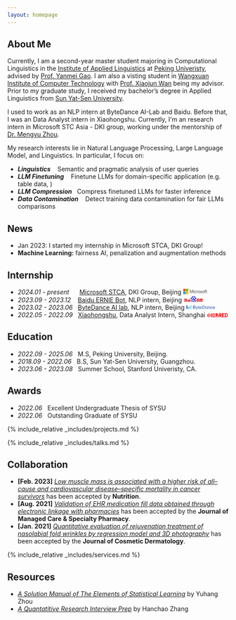 ```yaml
---
layout: homepage
---
```


## About Me

Currently, I am a second-year master student majoring in Computational Linguistics in the [Institute of Applied Linguistics](https://sfl.pku.edu.cn/) at [Peking Univeristy](https://www.pku.edu.cn/), advised by [Prof. Yanmei Gao](https://sfl.pku.edu.cn/szdw1/zzjs/wgyyxjyyyyxyjs_20220407164432484604/gym/index.htm). I am also a visting student in [Wangxuan Institute of Computer Technology](https://www.icst.pku.edu.cn/) with [Prof. Xiaojun Wan](https://wanxiaojun.github.io/) being my advisor. Prior to my graduate study, I received my bachelor’s degree in Applied Linguistics from [Sun Yat-Sen University](https://www.sysu.edu.cn/). 


I used to work as an NLP intern at ByteDance AI-Lab and Baidu. Before that, I was an Data Analyst intern in Xiaohongshu. Currently, I'm an research intern in Microsoft STC Asia - DKI group, working under the mentorship of [Dr. Mengyu Zhou](https://www.microsoft.com/en-us/research/people/mezho/).


My research interests lie in Natural Language Processing, Large Language Model, and Linguistics. In particular, I focus on:
- ***Linguistics*** &nbsp;&nbsp; Semantic and pragmatic analysis of user queries
- ***LLM Finetuning***  &nbsp;&nbsp;&nbsp;Finetune LLMs for domain-specific application (e.g. table data, )
- ***LLM Compression***  &nbsp;&nbsp;Compress finetuned LLMs for faster inference
- ***Data Contamination*** &nbsp;&nbsp; Detect training data contamination for fair LLMs comparisons


## News
- Jan 2023: I started my internship in Microsoft STCA, DKI Group! 
- **Machine Learning:** fairness AI, penalization and augmentation methods


## Internship
- *2024.01 - present* &nbsp;&nbsp;&nbsp;&nbsp; [Microsoft STCA](https://www.microsoft.com/en-us/research/group/data-knowledge-intelligence/), DKI Group, Beijing <img src="assets/img/microsoft-logo1.jpeg" style="width:4em;" />
- *2023.09 - 2023.12* &nbsp;&nbsp;&nbsp;[Baidu ERNIE Bot]((https://nlp.baidu.com/homepage/index)), NLP intern, Beijing <img src="assets/img/baidu.png" style="width:3.2em;" />
- *2023.02 - 2023.06*  &nbsp;&nbsp;[ByteDance AI lab](https://www.bytedance.com/en/), NLP intern, Beijing <img src="assets/img/bytedance.svg" style="width:4.7em;" />
- *2022.05 - 2022.09*  &nbsp;&nbsp;[Xiaohongshu](√), Data Analyst Intern, Shanghai <img src="assets/img/xiaohongshu.png" style="width:3.4em;" />


## Education

- *2022.09 - 2025.06* &nbsp;&nbsp;M.S, Peking University, Beijing.
- *2018.09 - 2022.06* &nbsp;&nbsp;B.S, Sun Yat-Sen University, Guangzhou.
- *2023.06 - 2023.08* &nbsp;&nbsp;Summer School, Stanford Univeristy, CA.




## Awards
- *2022.06* &nbsp;&nbsp;Excellent Undergraduate Thesis of SYSU
- *2022.06* &nbsp;&nbsp;Outstanding Graduate of SYSU


<!-- {% include_relative _includes/publications.md %} -->

{% include_relative _includes/projects.md %}

{% include_relative _includes/talks.md %}







## Collaboration

<!-- - **[Feb. 2020]** Our paper about incremental learning is accepted to CVPR 2020.
- **[Feb. 2020]** We will host the ACM Multimedia Asia 2020 conference in Singapore!
- **[Sept. 2019]** Our paper about few-shot learning is accepted to NeurIPS 2019. -->
- **[Feb. 2023]** <a href="https://www.sciencedirect.com/science/article/pii/S089990072200346X" target="_blank">*Low muscle mass is associated with a higher risk of all–cause and cardiovascular disease–specific mortality in cancer survivors*</a> has been accepted by **Nutrition**. 
- **[Aug. 2021]** <a href="https://www.jmcp.org/doi/full/10.18553/jmcp.2021.27.10.1482" target="_blank">*Validation of EHR medication fill data obtained through electronic linkage with pharmacies*</a> has been accepted by the **Journal of Managed Care & Specialty Pharmacy**.
- **[Jan. 2021]** <a href="https://onlinelibrary.wiley.com/doi/abs/10.1111/jocd.13486" target="_blank">*Quantitative evaluation of rejuvenation treatment of nasolabial fold wrinkles by regression model and 3D photography*</a> has been accepted by the **Journal of Cosmetic Dermatology**.


{% include_relative _includes/services.md %}


## Resources

<!-- https://yuhangzhou88.github.io/ESL_Solution/  -->
- <a href="https://yuhangzhou88.github.io/ESL_Solution/" target="_blank">*A Solution Manual of The Elements of Statistical Learning*</a> by Yuhang Zhou 
- <a href="https://github.com/Hanchao-Zhang/LeetQuant-Note/blob/main/Quant%20Research.pdf" target="_blank">*A Quantatitive Research Interview Prep*</a> by Hanchao Zhang



